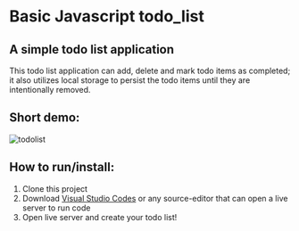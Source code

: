 # Basic Javascript todo_list


## A simple todo list application 

This todo list application can add, delete and mark todo items as completed; it also utilizes local storage to persist the todo items until they are intentionally removed. 

## Short demo:
![todolist](https://github.com/FabianJU/todo_list/assets/62031828/2a632da9-59ab-4b25-9af1-f7f7b821da22)

## How to run/install:
1. Clone this project
2. Download [Visual Studio Codes](https://code.visualstudio.com/download) or any source-editor that can open a live server to run code
3. Open live server and create your todo list!





